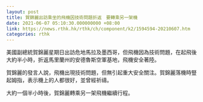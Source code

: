 ```yaml
---
layout: post
title: 賀錦麗出訪乘坐的飛機因技術問題折返　要轉乘另一架機
date: 2021-06-07 05:10:30.000000000 +08:00
link: https://news.rthk.hk/rthk/ch/component/k2/1594594-20210607.htm
categories: rthk
---
```


美國副總統賀錦麗星期日出訪危地馬拉及墨西哥，但飛機因為技術問題，在起飛後大約半小時，折返馬里蘭州的安德魯斯空軍基地，飛機安全著陸。

賀錦麗的發言人說，飛機出現技術問題，但無引起重大安全關注。賀錦麗落機時豎起姆指，表示機上的人都很好，並曾經祈禱。

大約一個半小時後，賀錦麗轉乘另一架飛機繼續行程。
